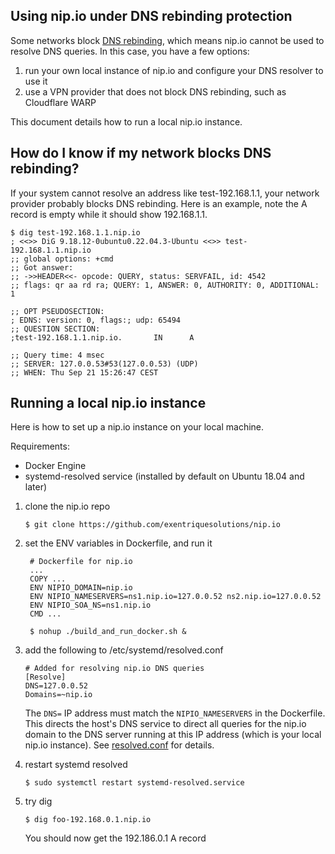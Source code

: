 ## Using nip.io under DNS rebinding protection

Some networks block [DNS rebinding](https://en.wikipedia.org/wiki/DNS_rebinding),
which means nip.io cannot be used to resolve DNS queries. In this case, you 
have a few options:

1. run your own local instance of nip.io and configure your DNS resolver to use it
2. use a VPN provider that does not block DNS rebinding, such as Cloudflare WARP

This document details how to run a local nip.io instance.

## How do I know if my network blocks DNS rebinding?

If your system cannot resolve an address like test-192.168.1.1, your network
provider probably blocks DNS rebinding. Here is an example, note the A record 
is empty while it should show 192.168.1.1.

    $ dig test-192.168.1.1.nip.io
    ; <<>> DiG 9.18.12-0ubuntu0.22.04.3-Ubuntu <<>> test-192.168.1.1.nip.io
    ;; global options: +cmd
    ;; Got answer:
    ;; ->>HEADER<<- opcode: QUERY, status: SERVFAIL, id: 4542
    ;; flags: qr aa rd ra; QUERY: 1, ANSWER: 0, AUTHORITY: 0, ADDITIONAL: 1
    
    ;; OPT PSEUDOSECTION:
    ; EDNS: version: 0, flags:; udp: 65494
    ;; QUESTION SECTION:
    ;test-192.168.1.1.nip.io.       IN      A
    
    ;; Query time: 4 msec
    ;; SERVER: 127.0.0.53#53(127.0.0.53) (UDP)
    ;; WHEN: Thu Sep 21 15:26:47 CEST 


## Running a local nip.io instance

Here is how to set up a nip.io instance on your local machine.

Requirements:
* Docker Engine
* systemd-resolved service (installed by default on Ubuntu 18.04 and later)

1. clone the nip.io repo 

       $ git clone https://github.com/exentriquesolutions/nip.io 

2. set the ENV variables in Dockerfile, and run it

        # Dockerfile for nip.io
        ...
        COPY ...
        ENV NIPIO_DOMAIN=nip.io
        ENV NIPIO_NAMESERVERS=ns1.nip.io=127.0.0.52 ns2.nip.io=127.0.0.52
        ENV NIPIO_SOA_NS=ns1.nip.io
        CMD ...

        $ nohup ./build_and_run_docker.sh &

3. add the following to /etc/systemd/resolved.conf

       # Added for resolving nip.io DNS queries 
       [Resolve]
       DNS=127.0.0.52
       Domains=~nip.io

   The `DNS=` IP address must match the `NIPIO_NAMESERVERS` in the Dockerfile.
   This directs the host's DNS service to direct all queries for the nip.io 
   domain to the DNS server running at this IP address (which is your local 
   nip.io instance). See [resolved.conf](https://www.freedesktop.org/software/systemd/man/resolved.conf.html) for details.

4. restart systemd resolved

       $ sudo systemctl restart systemd-resolved.service

5. try dig 

       $ dig foo-192.168.0.1.nip.io

   You should now get the 192.186.0.1 A record
